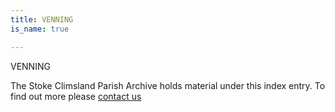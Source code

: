 ```yaml
---
title: VENNING
is_name: true

---
```


VENNING


The Stoke Climsland Parish Archive holds material under this index entry. To find out more please [contact us](/contact/)
